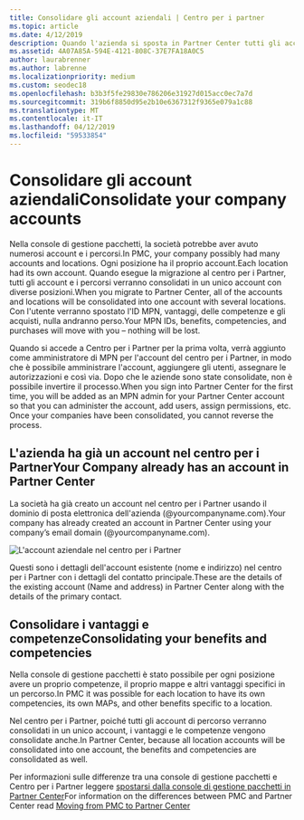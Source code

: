```yaml
---
title: Consolidare gli account aziendali | Centro per i partner
ms.topic: article
ms.date: 4/12/2019
description: Quando l'azienda si sposta in Partner Center tutti gli account vengono consolidati in un unico account
ms.assetid: 4A07A85A-594E-4121-808C-37E7FA18A0C5
author: laurabrenner
ms.author: labrenne
ms.localizationpriority: medium
ms.custom: seodec18
ms.openlocfilehash: b3b3f5fe29830e786206e31927d015acc0ec7a7d
ms.sourcegitcommit: 319b6f8850d95e2b10e6367312f9365e079a1c88
ms.translationtype: MT
ms.contentlocale: it-IT
ms.lasthandoff: 04/12/2019
ms.locfileid: "59533854"
---
```

# <a name="consolidate-your-company-accounts"></a><span data-ttu-id="62966-103">Consolidare gli account aziendali</span><span class="sxs-lookup"><span data-stu-id="62966-103">Consolidate your company accounts</span></span>

<span data-ttu-id="62966-104">Nella console di gestione pacchetti, la società potrebbe aver avuto numerosi account e i percorsi.</span><span class="sxs-lookup"><span data-stu-id="62966-104">In PMC, your company possibly had many accounts and locations.</span></span> <span data-ttu-id="62966-105">Ogni posizione ha il proprio account.</span><span class="sxs-lookup"><span data-stu-id="62966-105">Each location had its own account.</span></span> <span data-ttu-id="62966-106">Quando esegue la migrazione al centro per i Partner, tutti gli account e i percorsi verranno consolidati in un unico account con diverse posizioni.</span><span class="sxs-lookup"><span data-stu-id="62966-106">When you migrate to Partner Center, all of the accounts and locations will be consolidated into one account with several locations.</span></span> <span data-ttu-id="62966-107">Con l'utente verranno spostato l'ID MPN, vantaggi, delle competenze e gli acquisti, nulla andranno perso.</span><span class="sxs-lookup"><span data-stu-id="62966-107">Your MPN IDs, benefits, competencies, and purchases will move with you – nothing will be lost.</span></span> 

<span data-ttu-id="62966-108">Quando si accede a Centro per i Partner per la prima volta, verrà aggiunto come amministratore di MPN per l'account del centro per i Partner, in modo che è possibile amministrare l'account, aggiungere gli utenti, assegnare le autorizzazioni e così via. Dopo che le aziende sono state consolidate, non è possibile invertire il processo.</span><span class="sxs-lookup"><span data-stu-id="62966-108">When you sign into Partner Center for the first time, you will be added as an MPN admin for your Partner Center account so that you can administer the account, add users, assign permissions, etc. Once your companies have been consolidated, you cannot reverse the process.</span></span>

## <a name="your-company-already-has-an-account-in-partner-center"></a><span data-ttu-id="62966-109">L'azienda ha già un account nel centro per i Partner</span><span class="sxs-lookup"><span data-stu-id="62966-109">Your Company already has an account in Partner Center</span></span>

<span data-ttu-id="62966-110">La società ha già creato un account nel centro per i Partner usando il dominio di posta elettronica dell'azienda (@yourcompanyname.com).</span><span class="sxs-lookup"><span data-stu-id="62966-110">Your company has already created an account in Partner Center using your company’s email domain (@yourcompanyname.com).</span></span>

![L'account aziendale nel centro per i Partner](images/company1.png)

<span data-ttu-id="62966-112">Questi sono i dettagli dell'account esistente (nome e indirizzo) nel centro per i Partner con i dettagli del contatto principale.</span><span class="sxs-lookup"><span data-stu-id="62966-112">These are the  details of the existing account (Name and address) in Partner Center along with the details of the primary contact.</span></span> 

## <a name="consolidating-your-benefits-and-competencies"></a><span data-ttu-id="62966-113">Consolidare i vantaggi e competenze</span><span class="sxs-lookup"><span data-stu-id="62966-113">Consolidating your benefits and competencies</span></span>

<span data-ttu-id="62966-114">Nella console di gestione pacchetti è stato possibile per ogni posizione avere un proprio competenze, il proprio mappe e altri vantaggi specifici in un percorso.</span><span class="sxs-lookup"><span data-stu-id="62966-114">In PMC it was possible for each location to have its own competencies, its own MAPs, and other benefits specific to a location.</span></span>

<span data-ttu-id="62966-115">Nel centro per i Partner, poiché tutti gli account di percorso verranno consolidati in un unico account, i vantaggi e le competenze vengono consolidate anche.</span><span class="sxs-lookup"><span data-stu-id="62966-115">In Partner Center, because all location accounts will be consolidated into one account, the benefits and competencies are consolidated as well.</span></span> 

<span data-ttu-id="62966-116">Per informazioni sulle differenze tra una console di gestione pacchetti e Centro per i Partner leggere [spostarsi dalla console di gestione pacchetti in Partner Center](pmc-pc-map.md)</span><span class="sxs-lookup"><span data-stu-id="62966-116">For information on the differences between PMC and Partner Center read [Moving from PMC to Partner Center](pmc-pc-map.md)</span></span>